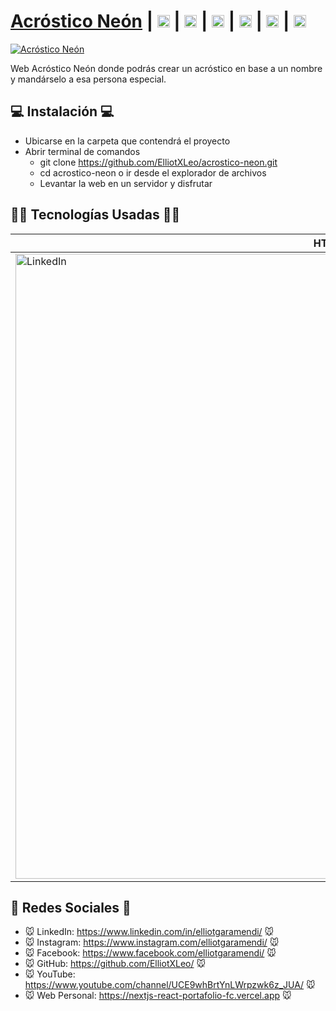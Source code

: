 # [Acróstico Neón](https://elliotxleo.github.io/acrostico-neon/) | [<img src="https://image.flaticon.com/icons/png/512/174/174857.png" alt="LinkedIn" class="footer-nav__link-image" height="20px" />](https://www.linkedin.com/in/elliotgaramendi/)  | [<img src="https://cdn-icons-png.flaticon.com/512/1409/1409946.png" alt="Instagram" class="footer-nav__link-image" height="20px" />](https://www.instagram.com/elliotgaramendi/)  | [<img src="https://cdn-icons-png.flaticon.com/512/733/733547.png" alt="Facebook" class="footer-nav__link-image" height="20px" />](https://www.facebook.com/elliotgaramendi)  | [<img src="https://image.flaticon.com/icons/png/512/733/733553.png" alt="LinkedIn" class="footer-nav__link-image" height="20px" />](https://github.com/ElliotXLeo)  | [<img src="https://cdn-icons-png.flaticon.com/512/174/174883.png" alt="LinkedIn" class="footer-nav__link-image" height="20px" />](https://www.youtube.com/channel/UCE9whBrtYnLWrpzwk6z_JUA)  | [<img src="https://i.postimg.cc/65TVxg9t/world-globe.png" alt="LinkedIn" class="footer-nav__link-image" height="20px" />](https://nextjs-react-portafolio-fc.vercel.app) 

[![Acróstico Neón](https://i.postimg.cc/SsYt7gxQ/imagen-2022-02-22-220235.png)](https://elliotxleo.github.io/acrostico-neon/)


Web Acróstico Neón donde podrás crear un acróstico en base a un nombre y mandárselo a esa persona especial.

## 💻 Instalación 💻
- Ubicarse en la carpeta que contendrá el proyecto
- Abrir terminal de comandos
  - git clone https://github.com/ElliotXLeo/acrostico-neon.git
  - cd acrostico-neon o ir desde el explorador de archivos
  - Levantar la web en un servidor y disfrutar

## 👨‍💻 Tecnologías Usadas 👨‍💻
| HTML | CSS |
| --- | --- |
| <img src="https://i.postimg.cc/rF6WrLjr/html.png" alt="LinkedIn" class="footer-nav__link-image" width="1000px" /> | <img src="https://i.postimg.cc/mgSDG9F2/css.png" alt="LinkedIn" class="footer-nav__link-image" width="1000px" /> |

## 🤗 Redes Sociales 🤗
- 🐭 LinkedIn: https://www.linkedin.com/in/elliotgaramendi/ 🐭
- 🐭 Instagram: https://www.instagram.com/elliotgaramendi/ 🐭
- 🐭 Facebook: https://www.facebook.com/elliotgaramendi/ 🐭
- 🐭 GitHub: https://github.com/ElliotXLeo/ 🐭
- 🐭 YouTube: https://www.youtube.com/channel/UCE9whBrtYnLWrpzwk6z_JUA/ 🐭
- 🐭 Web Personal: https://nextjs-react-portafolio-fc.vercel.app 🐭
